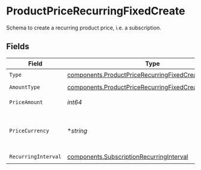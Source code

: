 # ProductPriceRecurringFixedCreate

Schema to create a recurring product price, i.e. a subscription.


## Fields

| Field                                                                                                                          | Type                                                                                                                           | Required                                                                                                                       | Description                                                                                                                    |
| ------------------------------------------------------------------------------------------------------------------------------ | ------------------------------------------------------------------------------------------------------------------------------ | ------------------------------------------------------------------------------------------------------------------------------ | ------------------------------------------------------------------------------------------------------------------------------ |
| `Type`                                                                                                                         | [components.ProductPriceRecurringFixedCreateType](../../models/components/productpricerecurringfixedcreatetype.md)             | :heavy_check_mark:                                                                                                             | N/A                                                                                                                            |
| `AmountType`                                                                                                                   | [components.ProductPriceRecurringFixedCreateAmountType](../../models/components/productpricerecurringfixedcreateamounttype.md) | :heavy_check_mark:                                                                                                             | N/A                                                                                                                            |
| `PriceAmount`                                                                                                                  | *int64*                                                                                                                        | :heavy_check_mark:                                                                                                             | The price in cents.                                                                                                            |
| `PriceCurrency`                                                                                                                | **string*                                                                                                                      | :heavy_minus_sign:                                                                                                             | The currency. Currently, only `usd` is supported.                                                                              |
| `RecurringInterval`                                                                                                            | [components.SubscriptionRecurringInterval](../../models/components/subscriptionrecurringinterval.md)                           | :heavy_check_mark:                                                                                                             | N/A                                                                                                                            |